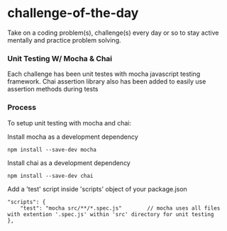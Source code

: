 # challenge-of-the-day

Take on a coding problem(s), challenge(s) every day or so to stay active mentally and practice problem solving.

### Unit Testing W/ Mocha & Chai
Each challenge has been unit testes with mocha javascript testing framework. Chai assertion library also has been added to easily use assertion methods during tests

### Process

To setup unit testing with mocha and chai:

Install mocha as a development dependency
```
npm install --save-dev mocha
```

Install chai as a development dependency
```
npm install --save-dev chai
```

Add a 'test' script inside 'scripts' object of your package.json
```
"scripts": {
	"test": "mocha src/**/*.spec.js"		// mocha uses all files with extention '.spec.js' within 'src' directory for unit testing
},
```

